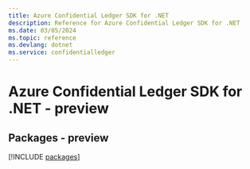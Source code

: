 ```yaml
---
title: Azure Confidential Ledger SDK for .NET
description: Reference for Azure Confidential Ledger SDK for .NET
ms.date: 03/05/2024
ms.topic: reference
ms.devlang: dotnet
ms.service: confidentialledger
---
```

# Azure Confidential Ledger SDK for .NET - preview
## Packages - preview
[!INCLUDE [packages](confidential-ledger-index.md)]